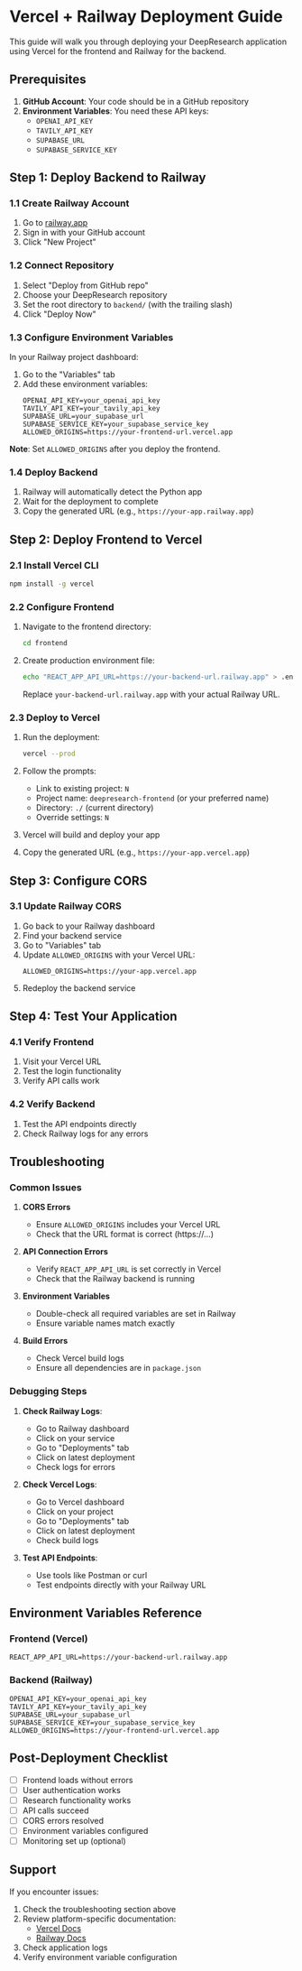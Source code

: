 # Vercel + Railway Deployment Guide

This guide will walk you through deploying your DeepResearch application using Vercel for the frontend and Railway for the backend.

## Prerequisites

1. **GitHub Account**: Your code should be in a GitHub repository
2. **Environment Variables**: You need these API keys:
   - `OPENAI_API_KEY`
   - `TAVILY_API_KEY`
   - `SUPABASE_URL`
   - `SUPABASE_SERVICE_KEY`

## Step 1: Deploy Backend to Railway

### 1.1 Create Railway Account
1. Go to [railway.app](https://railway.app)
2. Sign in with your GitHub account
3. Click "New Project"

### 1.2 Connect Repository
1. Select "Deploy from GitHub repo"
2. Choose your DeepResearch repository
3. Set the root directory to `backend/` (with the trailing slash)
4. Click "Deploy Now"

### 1.3 Configure Environment Variables
In your Railway project dashboard:

1. Go to the "Variables" tab
2. Add these environment variables:
   ```
   OPENAI_API_KEY=your_openai_api_key
   TAVILY_API_KEY=your_tavily_api_key
   SUPABASE_URL=your_supabase_url
   SUPABASE_SERVICE_KEY=your_supabase_service_key
   ALLOWED_ORIGINS=https://your-frontend-url.vercel.app
   ```

**Note**: Set `ALLOWED_ORIGINS` after you deploy the frontend.

### 1.4 Deploy Backend
1. Railway will automatically detect the Python app
2. Wait for the deployment to complete
3. Copy the generated URL (e.g., `https://your-app.railway.app`)

## Step 2: Deploy Frontend to Vercel

### 2.1 Install Vercel CLI
```bash
npm install -g vercel
```

### 2.2 Configure Frontend
1. Navigate to the frontend directory:
   ```bash
   cd frontend
   ```

2. Create production environment file:
   ```bash
   echo "REACT_APP_API_URL=https://your-backend-url.railway.app" > .env.production
   ```
   Replace `your-backend-url.railway.app` with your actual Railway URL.

### 2.3 Deploy to Vercel
1. Run the deployment:
   ```bash
   vercel --prod
   ```

2. Follow the prompts:
   - Link to existing project: `N`
   - Project name: `deepresearch-frontend` (or your preferred name)
   - Directory: `./` (current directory)
   - Override settings: `N`

3. Vercel will build and deploy your app
4. Copy the generated URL (e.g., `https://your-app.vercel.app`)

## Step 3: Configure CORS

### 3.1 Update Railway CORS
1. Go back to your Railway dashboard
2. Find your backend service
3. Go to "Variables" tab
4. Update `ALLOWED_ORIGINS` with your Vercel URL:
   ```
   ALLOWED_ORIGINS=https://your-app.vercel.app
   ```
5. Redeploy the backend service

## Step 4: Test Your Application

### 4.1 Verify Frontend
1. Visit your Vercel URL
2. Test the login functionality
3. Verify API calls work

### 4.2 Verify Backend
1. Test the API endpoints directly
2. Check Railway logs for any errors

## Troubleshooting

### Common Issues

1. **CORS Errors**
   - Ensure `ALLOWED_ORIGINS` includes your Vercel URL
   - Check that the URL format is correct (https://...)

2. **API Connection Errors**
   - Verify `REACT_APP_API_URL` is set correctly in Vercel
   - Check that the Railway backend is running

3. **Environment Variables**
   - Double-check all required variables are set in Railway
   - Ensure variable names match exactly

4. **Build Errors**
   - Check Vercel build logs
   - Ensure all dependencies are in `package.json`

### Debugging Steps

1. **Check Railway Logs**:
   - Go to Railway dashboard
   - Click on your service
   - Go to "Deployments" tab
   - Click on latest deployment
   - Check logs for errors

2. **Check Vercel Logs**:
   - Go to Vercel dashboard
   - Click on your project
   - Go to "Deployments" tab
   - Click on latest deployment
   - Check build logs

3. **Test API Endpoints**:
   - Use tools like Postman or curl
   - Test endpoints directly with your Railway URL

## Environment Variables Reference

### Frontend (Vercel)
```
REACT_APP_API_URL=https://your-backend-url.railway.app
```

### Backend (Railway)
```
OPENAI_API_KEY=your_openai_api_key
TAVILY_API_KEY=your_tavily_api_key
SUPABASE_URL=your_supabase_url
SUPABASE_SERVICE_KEY=your_supabase_service_key
ALLOWED_ORIGINS=https://your-frontend-url.vercel.app
```

## Post-Deployment Checklist

- [ ] Frontend loads without errors
- [ ] User authentication works
- [ ] Research functionality works
- [ ] API calls succeed
- [ ] CORS errors resolved
- [ ] Environment variables configured
- [ ] Monitoring set up (optional)

## Support

If you encounter issues:

1. Check the troubleshooting section above
2. Review platform-specific documentation:
   - [Vercel Docs](https://vercel.com/docs)
   - [Railway Docs](https://docs.railway.app)
3. Check application logs
4. Verify environment variable configuration
